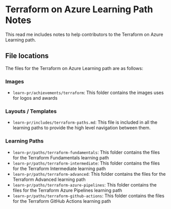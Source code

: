 # Terraform on Azure Learning Path Notes

This read me includes notes to help contributors to the Terraform on Azure Learning path.

## File locations

The files for the Terraform on Azure Learning path are as follows:

### Images

- `learn-pr/achievements/terraform`: This folder contains the images uses for logos and awards

### Layouts / Templates

- `learn-pr/includes/terraform-paths.md`: This file is included in all the learning paths to provide the high level navigation between them.

### Learning Paths

- `learn-pr/paths/terraform-fundamentals`: This folder contains the files for the Terraform Fundamentals learning path
- `learn-pr/paths/terraform-intermediate`: This folder contains the files for the Terraform Intermediate learning path
- `learn-pr/paths/terraform-advanced`: This folder contains the files for the Terraform Advanced learning path
- `learn-pr/paths/terraform-azure-pipelines`: This folder contains the files for the Terraform Azure Pipelines learning path
- `learn-pr/paths/terraform-github-actions`: This folder contains the files for the Terraform GitHub Actions learning path
